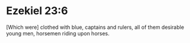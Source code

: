 # Ezekiel 23:6

[Which were] clothed with blue, captains and rulers, all of them desirable young men, horsemen riding upon horses.